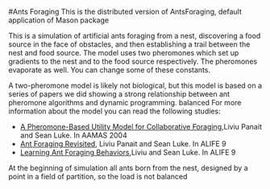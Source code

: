 #Ants Foraging
This is the distributed version of AntsForaging, default application of Mason package

This is a simulation of artificial ants foraging from a nest, discovering a food source in the face of obstacles, and then establishing a trail between the nest and food source. The model uses two pheromones which set up gradients to the nest and to the food source respectively. The pheromones evaporate as well. You can change some of these constants.

A two-pheromone model is likely not biological, but this model is based on a series of papers we did showing a strong relationship between ant pheromone algorithms and dynamic programming.
balanced
For more information about the model you can read the following studies:
* [A Pheromone-Based Utility Model for Collaborative Foraging](http://cs.gmu.edu/~eclab/papers/panait04pheromone.pdf),Liviu Panait and Sean Luke. In AAMAS 2004
* [Ant Foraging Revisited](http://cs.gmu.edu/~eclab/papers/panait04ant.pdf), Liviu Panait and Sean Luke. In ALIFE 9
* [Learning Ant Foraging Behaviors](http://cs.gmu.edu/~eclab/papers/panait04learning.pdf),Liviu and Sean Luke. In ALIFE 9

At the beginning of simulation all ants born from the nest, designed by a point in a field of partition, so the load is not balanced 